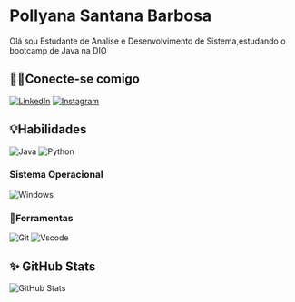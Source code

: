 # Pollyana Santana Barbosa
Olá sou Estudante de Analise e Desenvolvimento de Sistema,estudando o bootcamp de Java na DIO


## 🧑‍💻Conecte-se comigo
[![LinkedIn](https://img.shields.io/badge/LinkedIn-0077B5?style=for-the-badge&logo=linkedin&logoColor=white)](https://www.linkedin.com/in/Polly-sud/)
[![Instagram](https://img.shields.io/badge/-Instagram-%23E4405F?style=for-the-badge&logo=instagram&logoColor=white)](https://www.instagram.com/Polly-sud/)




## 💡Habilidades

![Java](https://img.shields.io/badge/java-%23ED8B00.svg?style=for-the-badge&logo=openjdk&logoColor=white)
![Python](https://img.shields.io/badge/python-3670A0?style=for-the-badge&logo=python&logoColor=ffdd54)

### Sistema Operacional
![Windows](https://img.shields.io/badge/Windows-000?style=for-the-badge&logo=windows&logoColor=2CA5E0)


### 🔨Ferramentas
![Git](https://img.shields.io/badge/GIT-E44C30?style=for-the-badge&logo=git&logoColor=white)
![Vscode](https://img.shields.io/badge/Vscode-007ACC?style=for-the-badge&logo=visual-studio-code&logoColor=white)


## ✨ GitHub Stats 

![GitHub Stats](https://github-readme-stats.vercel.app/api?username=Polly-sud&theme=transparent&bg_color=000&border_color=30A3DC&show_icons=true&icon_color=30A3DC&title_color=E94D5F&text_color=FFF)




